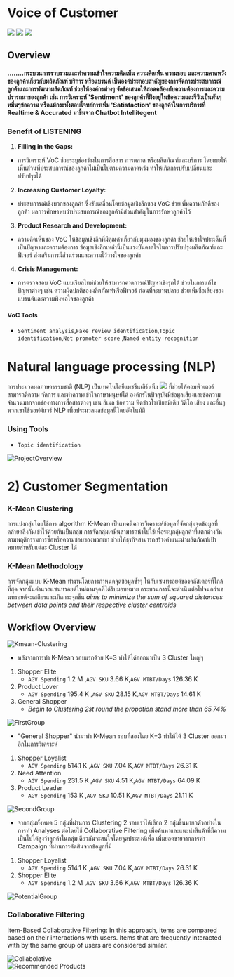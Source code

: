 # Voice of Customer
[![](https://img.shields.io/badge/-Python-green)](#) [![](https://img.shields.io/badge/Noises-blue)](#) [![](https://img.shields.io/badge/NLP-red)](#) 

## Overview
#### ........กระบวนการรวบรวมและทำความเข้าใจความคิดเห็น ความคิดเห็น ความชอบ และความคาดหวังของลูกค้าเกี่ยวกับผลิตภัณฑ์ บริการ หรือแบรนด์ เป็นองค์ประกอบสำคัญของการจัดการประสบการณ์ลูกค้าและการพัฒนาผลิตภัณฑ์ ช่วยให้องค์กรต่างๆ จัดข้อเสนอให้สอดคล้องกับความต้องการและความปรารถนาของลูกค้า เช่น การวิเคราะห์ 'Sentiment' ของลูกค้าที่ฝังอยู่ในข้อความและรีวิวเป็นพันๆหมื่นๆข้อความ หรือแม้กระทั้งตอบโจทย์การเพิ่ม 'Satisfaction' ของลูกค้าในการบริการที่ Realtime & Accurated มาขึ้นจาก Chatbot Intellitegent

### Benefit of LISTENING
1. **Filling in the Gaps:**
- การวิเคราะห์ VoC ช่วยระบุช่องว่างในการสื่อสาร การตลาด หรือผลิตภัณฑ์และบริการ โดยเผยให้เห็นส่วนที่ประสบการณ์ของลูกค้าไม่เป็นไปตามความคาดหวัง ทำให้เกิดการปรับเปลี่ยนและปรับปรุงได้
2. **Increasing Customer Loyalty:**
- ประสบการณ์เชิงบวกของลูกค้า ซึ่งขับเคลื่อนโดยข้อมูลเชิงลึกของ VoC ช่วยเพิ่มความภักดีของลูกค้า ผลการศึกษาพบว่าประสบการณ์ของลูกค้ามีส่วนสำคัญในการรักษาลูกค้าไว้
3. **Product Research and Development:**
- ความคิดเห็นของ VoC ให้ข้อมูลเชิงลึกที่มีคุณค่าเกี่ยวกับมุมมองของลูกค้า ช่วยให้เข้าใจประเด็นที่เป็นปัญหาและความต้องการ ข้อมูลเชิงลึกเหล่านี้เป็นแรงบันดาลใจในการปรับปรุงผลิตภัณฑ์และฟีเจอร์ ส่งเสริมการมีส่วนร่วมและความไว้วางใจของลูกค้า
4. **Crisis Management:**
- การตรวจสอบ VoC แบบเรียลไทม์ช่วยให้สามารถคาดการณ์ปัญหาเชิงรุกได้ ช่วยในการแก้ไขปัญหาต่างๆ เช่น ความผิดปกติของผลิตภัณฑ์หรือฟีเจอร์ ก่อนที่จะบานปลาย ช่วยเพิ่มชื่อเสียงของแบรนด์และความพึงพอใจของลูกค้า
#### VoC Tools
* `Sentiment analysis`,`Fake review identification`,`Topic identification`,`Net promoter score` ,`Named entity recognition`
# Natural language processing (NLP) 
การประมวลผลภาษาธรรมชาติ (NLP) เป็นเทคโนโลยีแมชชีนเลิร์นนิ่ง [![](https://img.shields.io/badge/-Python-green)](#) ที่ช่วยให้คอมพิวเตอร์สามารถตีความ จัดการ และทำความเข้าใจภาษามนุษย์ได้ องค์กรในปัจจุบันมีข้อมูลเสียงและข้อความจำนวนมากจากช่องทางการสื่อสารต่างๆ เช่น อีเมล ข้อความ ฟีดข่าวโซเชียลมีเดีย วิดีโอ เสียง และอื่นๆ พวกเขาใช้ซอฟต์แวร์ NLP เพื่อประมวลผลข้อมูลนี้โดยอัตโนมัติ 
### Using Tools
* `Topic identification`

![ProjectOverview](./Overview.png)   

# 2) Customer Segmentation
### K-Mean Clustering
การแบ่งกลุ่มโดยใช้การ algorithm K-Mean เป็นเทคนิคการวิเคราะห์ข้อมูลที่จัดกลุ่มจุดข้อมูลที่คล้ายคลึงกันเข้าไว้ด้วยกันเป็นกลุ่ม การจัดกลุ่มเคมีนสามารถนำไปใช้เพื่อระบุกลุ่มลูกค้าที่แตกต่างกันตามพฤติกรรมการซื้อหรือความชอบของพวกเขา ช่วยให้ธุรกิจสามารถสร้างคำแนะนำผลิตภัณฑ์เป้าหมายสำหรับแต่ละ Cluster ได้ 

### K-Mean Methodology
การจัดกลุ่มแบบ K-Mean ทำงานโดยการกำหนดจุดข้อมูลซ้ำๆ ให้กับเซนทรอยด์ของคลัสเตอร์ที่ใกล้ที่สุด จากนั้นคำนวณเซนทรอยด์ใหม่ตามจุดที่ได้รับมอบหมาย กระบวนการนี้จะดำเนินต่อไปจนกว่าเซนทรอยด์จะเสถียรและเกิดกระจุกขึ้น _aims to minimize the sum of squared distances between data points and their respective cluster centroids_

## Workflow Overview
![Kmean-Clustering](./Kmean.png)  
* หลังจากการทำ K-Mean รอบแรกด้วย K=3 ทำให้ได้ออกมาเป็น 3 Cluster ใหญ่ๆ
  
1. Shopper Elite
   - `AGV Spending` 1.2 M ,`AGV SKU` 3.66 K,`AGV MTBT/Days` 126.36 K
2. Product Lover
   - `AGV Spending` 195.4 K ,`AGV SKU` 28.15 K,`AGV MTBT/Days` 14.61 K
3. General Shopper
   - _Begin to Clustering 2st round the propotion stand more than 65.74%_

![FirstGroup](./first.png) 

* "General Shopper" นำมาทำ K-Mean รอบที่สองโดย K=3 ทำให้ได้ 3 Cluster ออกมาอีกในการวิเคราะห์
  
1. Shopper Loyalist
   - `AGV Spending` 514.1 K ,`AGV SKU` 7.04 K,`AGV MTBT/Days` 26.31 K
2. Need Attention
   - `AGV Spending` 231.5 K ,`AGV SKU` 4.51 K,`AGV MTBT/Days` 64.09 K
3. Product Leader
   - `AGV Spending` 153 K ,`AGV SKU` 10.51 K,`AGV MTBT/Days` 21.11 K
   
![SecondGroup](./second.png) 


* จากกลุ่มทั้งหมด 5 กลุ่มที่ผ่านการ Clustering 2 รอบเราได้เลือก 2 กลุ่มขึ้นมายกตัวอย่างในการทำ Analyses ต่อโดยใช้ Collaborative Filtering เพื่อค้นหาและแนะนำสินค้าที่มีความเป็นไปได้สูงว่าลูกค้าในกลุ่มเดียวกันจะสนใจโดยจุดประสงค์เพื่อ เพิ่มยอดขายจากการทำ Campaign ที่ผ่านการตัดสินจากข้อมูลที่มี
  
1. Shopper Loyalist
   - `AGV Spending` 514.1 K ,`AGV SKU` 7.04 K,`AGV MTBT/Days` 26.31 K
2. Shopper Elite
   - `AGV Spending` 1.2 M ,`AGV SKU` 3.66 K,`AGV MTBT/Days` 126.36 K
     
![PotentialGroup](./Potential.png) 

### Collaborative Filtering
Item-Based Collaborative Filtering: In this approach, items are compared based on their interactions with users. Items that are frequently interacted with by the same group of users are considered similar.

![Collabolative](./Collabo.png)   
![Recommended Products](./Productrec.png) 

